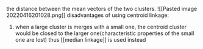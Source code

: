 the distance between the mean vectors of the two clusters.
![[Pasted image 20220416201028.png]]
disadvantages of using centroid linkage:
1. when a large cluster is merges with a small one, the centroid cluster would be closed to the larger one(characteristic properties of the small one are lost)
thus [[median linkage]] is used instead